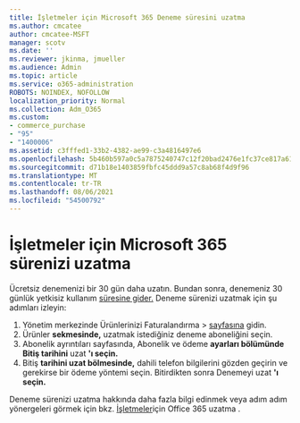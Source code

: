 ```yaml
---
title: İşletmeler için Microsoft 365 Deneme süresini uzatma
ms.author: cmcatee
author: cmcatee-MSFT
manager: scotv
ms.date: ''
ms.reviewer: jkinma, jmueller
ms.audience: Admin
ms.topic: article
ms.service: o365-administration
ROBOTS: NOINDEX, NOFOLLOW
localization_priority: Normal
ms.collection: Adm_O365
ms.custom:
- commerce_purchase
- "95"
- "1400006"
ms.assetid: c3fffed1-33b2-4382-ae99-c3a4816497e6
ms.openlocfilehash: 5b460b597a0c5a7875240747c12f20bad2476e1fc37ce817a61e332cc404f9ac
ms.sourcegitcommit: d71b18e1403859fbfc45ddd9a57c8ab68f4d9f96
ms.translationtype: MT
ms.contentlocale: tr-TR
ms.lasthandoff: 08/06/2021
ms.locfileid: "54500792"
---
```

# <a name="extend-your-trial-for-microsoft-365-for-business"></a>İşletmeler için Microsoft 365 sürenizi uzatma

Ücretsiz denemenizi bir 30 gün daha uzatın. Bundan sonra, denemeniz 30 günlük yetkisiz kullanım [süresine gider.](/alchemyinsights/grace-period-for-microsoft-365-free-trial) Deneme sürenizi uzatmak için şu adımları izleyin:
  
1. Yönetim merkezinde Ürünlerinizi Faturalandırma  \> [sayfasına](https://go.microsoft.com/fwlink/p/?linkid=842054) gidin.
2. Ürünler **sekmesinde,** uzatmak istediğiniz deneme aboneliğini seçin.
3. Abonelik ayrıntıları sayfasında, Abonelik ve ödeme **ayarları bölümünde Bitiş tarihini** uzat **'ı seçin.**
4. Bitiş **tarihini uzat bölmesinde,** dahili telefon bilgilerini gözden geçirin ve gerekirse bir ödeme yöntemi seçin. Bitirdikten sonra Denemeyi uzat **'ı seçin.**

Deneme sürenizi uzatma hakkında daha fazla bilgi edinmek veya adım adım yönergeleri görmek için bkz. [İşletmeler](/microsoft-365/commerce/extend-your-trial)için Office 365 uzatma .